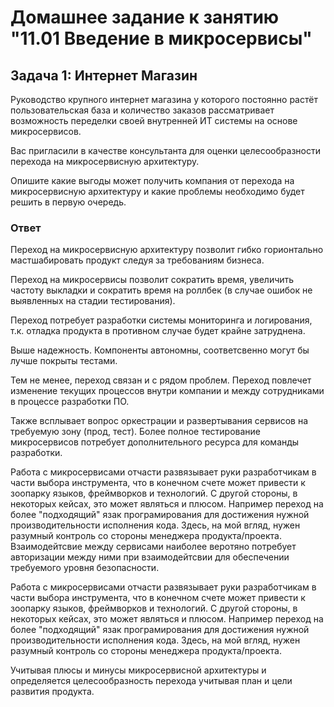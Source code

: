 # Домашнее задание к занятию "11.01 Введение в микросервисы"

## Задача 1: Интернет Магазин

Руководство крупного интернет магазина у которого постоянно растёт пользовательская база и количество заказов рассматривает возможность переделки своей внутренней ИТ системы на основе микросервисов. 

Вас пригласили в качестве консультанта для оценки целесообразности перехода на микросервисную архитектуру. 

Опишите какие выгоды может получить компания от перехода на микросервисную архитектуру и какие проблемы необходимо будет решить в первую очередь.


### Ответ


Переход на микросервисную архитектуру позволит гибко горионтально мастшабировать продукт следуя за требованиям бизнеса. 

Переход на микросервисы позволит сократить время, увеличить частоту выкладки и сократить время на роллбек (в случае ошибок не выявленных на стадии тестирования). 

Переход потребует разработки системы мониторинга и логирования, т.к. отладка продукта в противном случае будет крайне затруднена. 

Выше надежность. Компоненты автономны, соответсвенно могут бы лучше покрыты тестами. 

Тем не менее, переход связан и с рядом проблем. Переход повлечет изменение текущих процессов внутри компании и между сотрудниками в процессе разработки ПО.  

Также всплывает вопрос оркестрации и развертывания сервисов на требуемую зону (прод, тест). Более полное тестирование микросервисов потребует дополнительного ресурса для команды разработки. 

Работа с микросервисами отчасти развязывает руки разработчикам в части выбора инструмента, что в конечном счете может привести к зоопарку языков, фреймворков и технологий. С другой стороны, в некоторых кейсах, это может являться и плюсом. Например переход на более "подходящий" язак програмирования для достижения нужной производительности исполнения кода. Здесь, на мой вгляд, нужен разумный контроль со стороны менеджера продукта/проекта. 
Взаимодейтсвие между сервисами наиболее веротяно потребует авторизации между ними при взаимодейтсвии для обеспечении требуемого уровня безопасности. 

Работа с микросервисами отчасти развязывает руки разработчикам в части выбора инструмента, что в конечном счете может привести к зоопарку языков, фреймворков и технологий. С другой стороны, в некоторых кейсах, это может являться и плюсом. Например переход на более "подходящий" язак програмирования для достижения нужной производительности исполнения кода. Здесь, на мой вгляд, нужен разумный контроль со стороны менеджера продукта/проекта. 

Учитывая плюсы и минусы микросервисной архитектуры и определяется целесообразность перехода учитывая план и цели развития продукта. 
